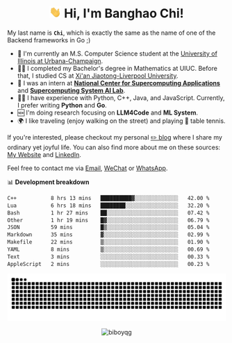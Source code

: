 <h1 align="center"><img src="assets/hi.gif" height="26" alt="wave"/> Hi, I'm Banghao Chi!</h1>

My last name is **`Chi`**, which is exactly the same as the name of one of the Backend frameworks in Go ;)

- 🏫 I'm currently an M.S. Computer Science student at the [University of Illinois at Urbana-Champaign](https://illinois.edu/).
- 👨‍🎓 I completed my Bachelor's degree in Mathematics at UIUC. Before that, I studied CS at [Xi'an Jiaotong-Liverpool University](https://www.xjtlu.edu.cn/en).
- 💼 I was an intern at **[National Center for Supercomputing Applications](https://www.ncsa.illinois.edu/)** and **[Supercomputing System AI Lab](https://supercomputing-system-ai-lab.github.io/)**.
- 👨‍💻 I have experience with Python, C++, Java, and JavaScript. Currently, I prefer writing **Python** and **Go**.
- 🆕 I'm doing research focusing on **LLM4Code** and **ML System**.
- 🌍 I like traveling (enjoy walking on the street) and playing 🏓 table tennis.

If you're interested, please checkout my personal [✏️ blog](https://banghao.live) where I share my ordinary yet joyful life. You can also find more about me on these sources: [My Website](https://biboyqg.github.io/) and [LinkedIn](https://www.linkedin.com/in/banghao-chi-550737276/).

Feel free to contact me via <a href="mailto:banghao2@illinois.edu">Email</a>, [WeChat](id:banghao1023) or [WhatsApp](+12173286124).

📊 **Development breakdown**

<!--START_SECTION:waka-->

```txt
C++           8 hrs 13 mins   ██████████▓░░░░░░░░░░░░░░   42.00 %
Lua           6 hrs 18 mins   ████████░░░░░░░░░░░░░░░░░   32.20 %
Bash          1 hr 27 mins    ██░░░░░░░░░░░░░░░░░░░░░░░   07.42 %
Other         1 hr 19 mins    █▓░░░░░░░░░░░░░░░░░░░░░░░   06.79 %
JSON          59 mins         █▒░░░░░░░░░░░░░░░░░░░░░░░   05.04 %
Markdown      35 mins         ▓░░░░░░░░░░░░░░░░░░░░░░░░   02.99 %
Makefile      22 mins         ▒░░░░░░░░░░░░░░░░░░░░░░░░   01.90 %
YAML          8 mins          ▒░░░░░░░░░░░░░░░░░░░░░░░░   00.69 %
Text          3 mins          ░░░░░░░░░░░░░░░░░░░░░░░░░   00.33 %
AppleScript   2 mins          ░░░░░░░░░░░░░░░░░░░░░░░░░   00.23 %
```

<!--END_SECTION:waka-->

<picture>
  <source media="(prefers-color-scheme: dark)" srcset="https://raw.githubusercontent.com/BiboyQG/BiboyQG/output/github-contribution-grid-snake-dark.svg">
  <source media="(prefers-color-scheme: light)" srcset="https://raw.githubusercontent.com/BiboyQG/BiboyQG/output/github-contribution-grid-snake.svg">
  <img alt="github contribution grid snake animation" src="https://raw.githubusercontent.com/BiboyQG/BiboyQG/output/github-contribution-grid-snake.svg">
</picture>

<br>

<p align="center"><img src="https://komarev.com/ghpvc/?username=biboyqg&label=Profile%20views&color=0e75b6&style=flat" alt="biboyqg" /> </p>

</div>
